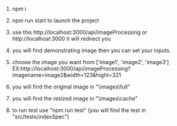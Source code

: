 1. npm i
2. npm run start to launch the project
3. use this http://localhost:3000/api/imageProcessing or http://localhost:3000 it will redirect you
4. you will find demonstrating image then you can set your inputs.
5. choose the image you want from ['image1', 'image2', 'image3']
EX:http://localhost:3000/api/imageProcessing?imagename=image2&width=123&hight=321

6.  you will find the original image in "\images\full"
7. you will find the resized image in "\images\cache"
8. to run test use "npm run test"  (you will find the test in "src/tests/indexSpec")